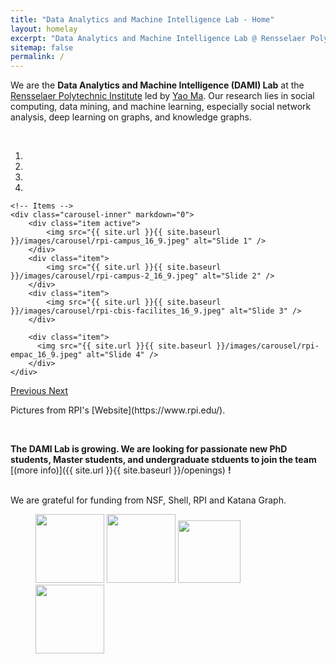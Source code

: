 ```yaml
---
title: "Data Analytics and Machine Intelligence Lab - Home"
layout: homelay
excerpt: "Data Analytics and Machine Intelligence Lab @ Rensselaer Polytechnic Institute."
sitemap: false
permalink: /
---
```


We are the **Data Analytics and Machine Intelligence (DAMI) Lab** at the [Rensselaer Polytechnic Institute](https://www.rpi.edu/) led by [Yao Ma](https://yaoma24.github.io/). Our research lies in social computing, data mining, and machine learning, especially social network analysis, deep learning on graphs, and knowledge graphs. 

<br>

<link rel = "stylesheet" href="/dami-lab/main.css">

<div markdown="0" id="carousel" class="carousel slide" data-ride="carousel" data-interval="4000" data-pause="hover" >
    <!-- Menu -->
    <ol class="carousel-indicators">
        <li data-target="#carousel" data-slide-to="0" class="active"></li>
        <li data-target="#carousel" data-slide-to="1"></li>
        <li data-target="#carousel" data-slide-to="2"></li>
        <li data-target="#carousel" data-slide-to="3"></li>
        <!-- <li data-target="#carousel" data-slide-to="4"></li> -->
        <!-- <li data-target="#carousel" data-slide-to="5"></li>
        <li data-target="#carousel" data-slide-to="6"></li> -->
    </ol>

    <!-- Items -->
    <div class="carousel-inner" markdown="0">
        <div class="item active">
            <img src="{{ site.url }}{{ site.baseurl }}/images/carousel/rpi-campus_16_9.jpeg" alt="Slide 1" />
        </div>
        <div class="item">
            <img src="{{ site.url }}{{ site.baseurl }}/images/carousel/rpi-campus-2_16_9.jpeg" alt="Slide 2" />
        </div>
        <div class="item">
            <img src="{{ site.url }}{{ site.baseurl }}/images/carousel/rpi-cbis-facilites_16_9.jpeg" alt="Slide 3" />
        </div>

        <div class="item">
          <img src="{{ site.url }}{{ site.baseurl }}/images/carousel/rpi-empac_16_9.jpeg" alt="Slide 4" />
        </div>
    </div>
  <a class="left carousel-control" href="#carousel" role="button" data-slide="prev">
    <span class="glyphicon glyphicon-chevron-left" aria-hidden="true"></span>
    <span class="sr-only">Previous</span>
  </a>
  <a class="right carousel-control" href="#carousel" role="button" data-slide="next">
    <span class="glyphicon glyphicon-chevron-right" aria-hidden="true"></span>
    <span class="sr-only">Next</span>
  </a>
</div>

<div class="center">
  <p> Pictures from RPI's [Website](https://www.rpi.edu/).</p>
  <p></p>
  <p></p>
</div>

<br>
 
 **The DAMI Lab is growing. We are looking for passionate new PhD students, Master students, and undergraduate stduents to join the team** [(more info)]({{ site.url }}{{ site.baseurl }}/openings) **!**


<br>
We are grateful for funding from NSF, Shell, RPI and Katana Graph. 
<br>
<div class="center">
<figure class="fourth">
  <img src="{{ site.url }}{{ site.baseurl }}/images/logopic/NSF_Logo.jpeg" style="width: 110px">
  <img src="{{ site.url }}{{ site.baseurl }}/images/logopic/rpi_logo.png" style="width: 110px">
  <!-- <br> -->
  <img src = "{{ site.url }}{{ site.baseurl }}/images/logopic/logo_shell.png" style="width: 100px">
  <img src="{{ site.url }}{{ site.baseurl }}/images/logopic/katana_logo.png" style="width: 110px">
</figure>
</div>
